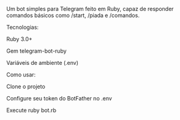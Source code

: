 Um bot simples para Telegram feito em Ruby, capaz de responder comandos básicos como /start, /piada e /comandos.

Tecnologias:

Ruby 3.0+

Gem telegram-bot-ruby

Variáveis de ambiente (.env)

Como usar:

Clone o projeto

Configure seu token do BotFather no .env

Execute ruby bot.rb
